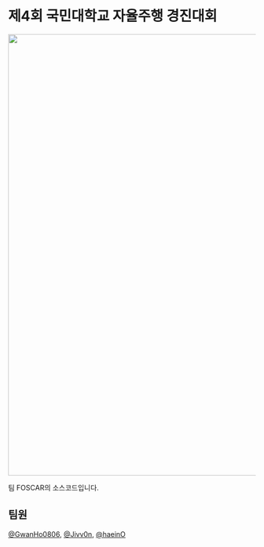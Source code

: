 # 제4회 국민대학교 자율주행 경진대회
<img src="https://user-images.githubusercontent.com/84624932/146878699-490e2c99-c405-4961-9617-f0b136c3a63c.png"  width="600" height="900"/>

팀 FOSCAR의 소스코드입니다.

## 팀원
[@GwanHo0806](https://github.com/gwanho-0806), [@Jivv0n](https://github.com/Jivv0n), [@haeinO](https://github.com/haeinO)
